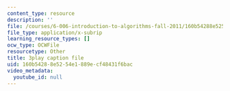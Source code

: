 ```yaml
---
content_type: resource
description: ''
file: /courses/6-006-introduction-to-algorithms-fall-2011/160b54288e5254e1889ecf48431f6bac_5JxShDZ_ylo.srt
file_type: application/x-subrip
learning_resource_types: []
ocw_type: OCWFile
resourcetype: Other
title: 3play caption file
uid: 160b5428-8e52-54e1-889e-cf48431f6bac
video_metadata:
  youtube_id: null
---
```


